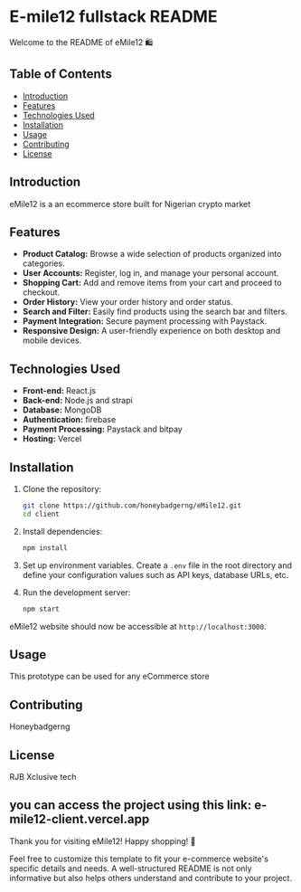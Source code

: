 
# E-mile12 fullstack README



Welcome to the README of eMile12 🛍️



## Table of Contents
- [Introduction](#introduction)
- [Features](#features)
- [Technologies Used](#technologies-used)
- [Installation](#installation)
- [Usage](#usage)
- [Contributing](#contributing)
- [License](#license)

## Introduction

eMile12 is a an ecommerce store built for Nigerian crypto market

## Features

- **Product Catalog:** Browse a wide selection of products organized into categories.
- **User Accounts:** Register, log in, and manage your personal account.
- **Shopping Cart:** Add and remove items from your cart and proceed to checkout.
- **Order History:** View your order history and order status.
- **Search and Filter:** Easily find products using the search bar and filters.
- **Payment Integration:** Secure payment processing with Paystack.
- **Responsive Design:** A user-friendly experience on both desktop and mobile devices.


## Technologies Used

- **Front-end:** React.js
- **Back-end:** Node.js and strapi
- **Database:** MongoDB
- **Authentication:** firebase
- **Payment Processing:** Paystack and bitpay
- **Hosting:** Vercel

## Installation

1. Clone the repository:
   ```bash
   git clone https://github.com/honeybadgerng/eMile12.git
   cd client
   ```

2. Install dependencies:
   ```bash
   npm install
   ```

3. Set up environment variables. Create a `.env` file in the root directory and define your configuration values such as API keys, database URLs, etc.

4. Run the development server:
   ```bash
   npm start
   ```

eMile12 website should now be accessible at `http://localhost:3000`.

## Usage

This prototype can be used for any eCommerce store

## Contributing

Honeybadgerng

## License

RJB Xclusive tech

## you can access the project using this link: e-mile12-client.vercel.app

Thank you for visiting eMile12! Happy shopping! 🎉


Feel free to customize this template to fit your e-commerce website's specific details and needs. A well-structured README is not only informative but also helps others understand and contribute to your project.
